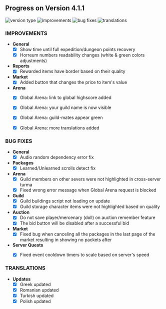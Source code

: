 ## Progress on Version 4.1.1

![version type](https://img.shields.io/badge/version-beta-yellow.svg?style=flat-square)
![improvements](https://img.shields.io/badge/improvements-4-green.svg?style=flat-square) ![bug fixes](https://img.shields.io/badge/bug%20fixes-10-red.svg?style=flat-square) ![translations](https://img.shields.io/badge/translations-3-blue.svg?style=flat-square)

### IMPROVEMENTS
- **General**
	- [x] Show time until full expedition/dungeon points recovery
	- [x] Horreum numbers readability changes (white & green colors adjustments)
- **Reports**
	- [x] Rewarded items have border based on their quality
- **Market**
	- [x] Added button that changes the price to item's value
- **Arena**
	- [x] Global Arena: link to global highscore added
	- [x] Global Arena: your guild name is now visible
	- [x] Global Arena: guild-mates appear green
	- [x] Global Arena: more translations added


### BUG FIXES
- **General**
	- [x] Audio random dependency error fix
- **Packages**
	- [x] Learned/Unlearned scrolls detect fix
- **Arena**
	- [x] Guild members on other severs were not highlighted in cross-server turma
	- [x] Fixed wrong error message when Global Arena request is blocked
- **Guild**
	- [x] Guild buildings script not loading on update
	- [x] Guild storage character items were not highlighted based on quality
- **Auction**
	- [x] Do not save player/mercenary (doll) on auction remember feature
	- [x] The bid button will be disabled after a successful bid
- **Market**
	- [x] Fixed bug when canceling all the packages in the last page of the market resulting in showing no packets after
- **Server Quests**
	- [x] Fixed event cooldown timers to scale based on server's speed


### TRANSLATIONS
-  **Updates**
	- [x] Greek updated
	- [x] Romanian updated
	- [x] Turkish updated
	- [x] Polish updated
